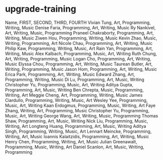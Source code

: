 # upgrade-training
Name, FIRST, SECOND, THIRD, FOURTH
Vivian Tung, Art, Programming, Writing, Music
Denise Faria, Programming, Art, Writing, Music
Ry Nankivel, Art, Writing, Music, Programming
Praneel Chakraborty, Programming, Art, Writing, Music
Ziwen Hou, Programming, Writing, Music
Kevin Zhao, Music, Writing, Programming, Art
Nicole Chau, Programming, Art, Writing, Music
Philip Kaw, Programming, Writing, Music, Art
Rain Yan, Programming, Art, Writing, Music
Alex Kalbach, Programming, Music, Art, Writing
Ruth Chung, Art, Writing, Programming, Music
Logan Cho, Programming, Art, Writing, Music
Elyssa Chou, Programming, Art, Writing, Music
Taurean Butler, Art, Writing, Programming, Music
Jason Hom, Programming, Art, Writing, Music
Erica Park, Programming, Art, Writing, Music
Edward Zhang, Art, Programming, Writing, Music
Di Lu, Programming, Art, Music, Writing
Christopher Yu, Programming, Music, Art, Writing
Aditya Gupta, Programming, Art, Music, Writing
Ben Chrepta, Music, Programming, Writing, Art
Meggie Cheng, Art, Programming, Writing, Music
James Ciardullo, Programming, Writing, Music, Art
Wesley Yee, Programming, Music, Art, Writing
Kaan Erdogmus, Programming, Music, Writing, Art
Faye Zhang, Writing, Art, Programming, Music
Christopher Yu, Programming, Music, Art, Writing
George Wang, Art, Writing, Music, Programming
Thomas Shaw, Programming, Art, Music, Writing
Nick Liu, Programming, Music, Writing, Art
Longteng Huang, Programming, Art, Music, Writing
Aditya Singh, Programming, Writing, Music, Art
Lennart Meincke, Programming, Writing, Art, Music
Ioannis Kalaitzidis, Programming, Art, Writing, Music
Henry Chen, Programming, Writing, Art, Music
Julian Greenawalt, Programming, Music, Writing, Art
Daniel Scanlon, Art, Music, Writing, Programming

